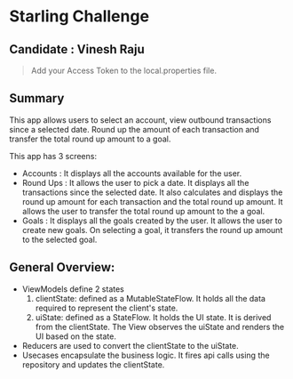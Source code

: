 # Starling Challenge
## Candidate : Vinesh Raju

> Add your Access Token to the local.properties file.

## Summary
 This app allows users to select an account, view outbound transactions since a selected date.
 Round up the amount of each transaction and transfer the total round up amount to a goal.
 
 This app has 3 screens:
 - Accounts  : It displays all the accounts available for the user.
 - Round Ups : It allows the user to pick a date. It displays all the transactions since the selected date.
               It also calculates and displays the round up amount for each transaction and the total round up amount.
               It allows the user to transfer the total round up amount to the a goal.
 - Goals     : It displays all the goals created by the user.
               It allows the user to create new goals.
               On selecting a goal, it transfers the round up amount to the selected goal.
 
## General Overview:
 - ViewModels define 2 states
   1. clientState: defined as a MutableStateFlow. It holds all the data required to represent the client's state.
   2. uiState: defined as a StateFlow. It holds the UI state. It is derived from the clientState.
               The View observes the uiState and renders the UI based on the state.
 - Reducers are used to convert the clientState to the uiState.
 - Usecases encapsulate the business logic. It fires api calls using the repository and updates the clientState.
